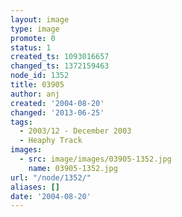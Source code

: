 ```yaml
---
layout: image
type: image
promote: 0
status: 1
created_ts: 1093016657
changed_ts: 1372159463
node_id: 1352
title: 03905
author: anj
created: '2004-08-20'
changed: '2013-06-25'
tags:
  - 2003/12 - December 2003
  - Heaphy Track
images:
  - src: image/images/03905-1352.jpg
    name: 03905-1352.jpg
url: "/node/1352/"
aliases: []
date: '2004-08-20'
---
```


